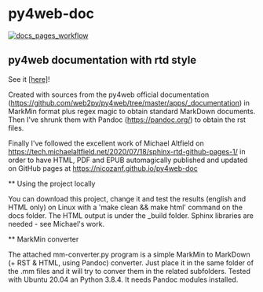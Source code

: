 # py4web-doc
[![docs_pages_workflow](https://github.com/nicozanf/py4web-doc/actions/workflows/docs_pages_workflow.yml/badge.svg)](https://github.com/nicozanf/py4web-doc/actions/workflows/docs_pages_workflow.yml)

## py4web documentation with rtd style

See it  [[here]](https://github.com/nicozanf/py4web-doc/actions/workflows/docs_pages_workflow.yml)! 


Created with sources from the py4web official documentation (https://github.com/web2py/py4web/tree/master/apps/_documentation) in MarkMin format plus regex magic
to obtain standard MarkDown documents. Then I've shrunk them with Pandoc (https://pandoc.org/) to obtain the rst files.

Finally I've followed the excellent work of Michael Altfield on https://tech.michaelaltfield.net/2020/07/18/sphinx-rtd-github-pages-1/ in order to have HTML, PDF and EPUB
automagically published and updated on GitHub pages at https://nicozanf.github.io/py4web-doc



** Using the project locally

You can download this project, change it and test the results (english and HTML only) on Linux with a 'make clean && make html' command on the docs folder. The HTML output is under the _build folder.
Sphinx libraries are needed - see Michael's work. 

** MarkMin converter

The attached mm-converter.py program is a simple MarkMin to MarkDown (+ RST & HTML, using Pandoc) converter. Just place it in the same folder of the .mm files and it will try to conver them in the related subfolders. Tested with Ubuntu 20.04 an Python 3.8.4. It needs Pandoc modules installed.
